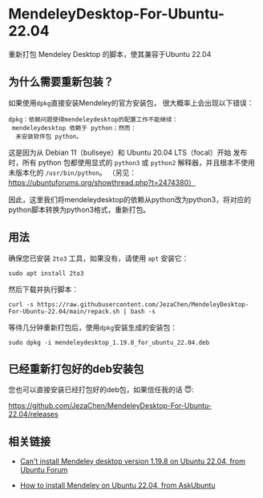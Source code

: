 # MendeleyDesktop-For-Ubuntu-22.04
重新打包 Mendeley Desktop 的脚本，使其兼容于Ubuntu 22.04

## 为什么需要重新包装？

如果使用`dpkg`直接安装Mendeley的官方安装包，
很大概率上会出现以下错误：

```
dpkg：依赖问题使得mendeleydesktop的配置工作不能继续：
 mendeleydesktop 依赖于 python；然而：
  未安装软件包 python。
```

这是因为从 Debian 11（bullseye）和 Ubuntu 20.04 LTS（focal）开始
发布时，所有 python 包都使用显式的 `python3` 或 `python2` 解释器，并且根本不使用未版本化的 `/usr/bin/python`。
（另见：https://ubuntuforums.org/showthread.php?t=2474380）

因此，这里我们将mendeleydesktop的依赖从python改为python3，将对应的python脚本转换为python3格式，重新打包。

## 用法
确保您已安装 `2to3` 工具，如果没有，请使用 `apt` 安装它：

```shell
sudo apt install 2to3
```

然后下载并执行脚本：

```shell
curl -s https://raw.githubusercontent.com/JezaChen/MendeleyDesktop-For-Ubuntu-22.04/main/repack.sh | bash -s
```

等待几分钟重新打包后，使用`dpkg`安装生成的安装包：

```shell
sudo dpkg -i mendeleydesktop_1.19.8_for_ubuntu_22.04.deb
```

## 已经重新打包好的deb安装包

您也可以直接安装已经打包好的deb包，如果信任我的话 😇:

https://github.com/JezaChen/MendeleyDesktop-For-Ubuntu-22.04/releases

## 相关链接
- [Can't install Mendeley desktop version 1.19.8 on Ubuntu 22.04, from Ubuntu Forum](https://ubuntuforums.org/showthread.php?t=2474380)

- [How to install Mendeley on Ubuntu 22.04, from AskUbuntu](https://askubuntu.com/questions/1405042/how-to-install-mendeley-on-ubuntu-22-04)

